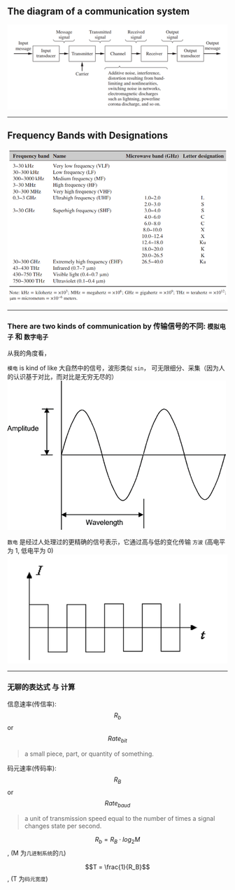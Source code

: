 ## The diagram of a communication system

![](/assets/the_diagram_of_a_communication_system.png)

___

## Frequency Bands with Designations

![](/assets/frequency_bands.png)

___

### There are two kinds of communication by 传输信号的不同: `模拟电子` 和 `数字电子` 

从我的角度看，

`模电` is kind of like 大自然中的信号，波形类似 `sin`， 可无限细分、采集（因为人的认识基于对比，而对比是无穷无尽的）
![](/assets/sine_wave.png)

`数电` 是经过人处理过的更精确的信号表示，它通过高与低的变化传输 `方波` (高电平为 1, 低电平为 0)
![](/assets/squre_wave.png)

___

### 无聊的表达式 与 计算

信息速率(传信率): $$R_b$$ or $$Rate_{bit}$$
> a small piece, part, or quantity of something.

码元速率(传码率): $$R_B$$ or $$Rate_{baud}$$
> a unit of transmission speed equal to the number of times a signal changes state per second.

$$R_b = R_B \cdot log_2{M}$$ , (M 为`几进制系统`的`几`)

$$T = \frac{1}{R_B}$$ , (T 为`码元宽度`)